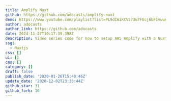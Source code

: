 ```yaml
---
title: Amplify Nuxt
github: https://github.com/adocasts/amplify-nuxt
demo: https://www.youtube.com/playlist?list=PL9dIWiKCV573u7FUcj6bF1vwunYFEDA6Y
author: adocasts
author_link: https://github.com/adocasts
date: 2024-11-27T10:17:39.398Z
description: Video series code for how to setup AWS Amplify with a Nuxt project
ssg:
  - Nuxtjs
css: []
ui: []
cms: []
category: []
draft: false
publish_date: '2020-01-26T15:48:46Z'
update_date: '2020-12-02T23:33:44Z'
github_star: 31
github_fork: 16
---
```

